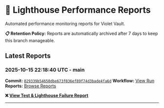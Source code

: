 # 🔦 Lighthouse Performance Reports

Automated performance monitoring reports for Violet Vault.

**📋 Retention Policy:** Reports are automatically archived after 7 days to keep this branch manageable.

## Latest Reports

### 2025-10-15 22:18:40 UTC - main

**Commit:** [`029339b54650dbe673f036ef89f74d3bade4fa6d`](https://github.com/thef4tdaddy/violet-vault/commit/029339b54650dbe673f036ef89f74d3bade4fa6d)
**Workflow:** [View Run](https://github.com/thef4tdaddy/violet-vault/actions/runs/18544165310)
**Reports:** [Browse Reports](https://github.com/thef4tdaddy/violet-vault/tree/lighthouse-reports/reports/main/2025-10-15_22-18-38)

**❌ [View Test & Lighthouse Failure Report](./reports/main/2025-10-15_22-18-38/test-and-lighthouse-failures.md)**


---


